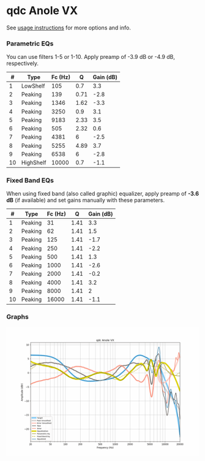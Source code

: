 # qdc Anole VX
See [usage instructions](https://github.com/jaakkopasanen/AutoEq#usage) for more options and info.

### Parametric EQs
You can use filters 1-5 or 1-10. Apply preamp of -3.9 dB or -4.9 dB, respectively.

|   # | Type      |   Fc (Hz) |    Q |   Gain (dB) |
|-----|-----------|-----------|------|-------------|
|   1 | LowShelf  |       105 | 0.7  |         3.3 |
|   2 | Peaking   |       139 | 0.71 |        -2.8 |
|   3 | Peaking   |      1346 | 1.62 |        -3.3 |
|   4 | Peaking   |      3250 | 0.9  |         3.1 |
|   5 | Peaking   |      9183 | 2.33 |         3.5 |
|   6 | Peaking   |       505 | 2.32 |         0.6 |
|   7 | Peaking   |      4381 | 6    |        -2.5 |
|   8 | Peaking   |      5255 | 4.89 |         3.7 |
|   9 | Peaking   |      6538 | 6    |        -2.8 |
|  10 | HighShelf |     10000 | 0.7  |        -1.1 |

### Fixed Band EQs
When using fixed band (also called graphic) equalizer, apply preamp of **-3.6 dB** (if available) and set gains manually with these parameters.

|   # | Type    |   Fc (Hz) |    Q |   Gain (dB) |
|-----|---------|-----------|------|-------------|
|   1 | Peaking |        31 | 1.41 |         3.3 |
|   2 | Peaking |        62 | 1.41 |         1.5 |
|   3 | Peaking |       125 | 1.41 |        -1.7 |
|   4 | Peaking |       250 | 1.41 |        -2.2 |
|   5 | Peaking |       500 | 1.41 |         1.3 |
|   6 | Peaking |      1000 | 1.41 |        -2.6 |
|   7 | Peaking |      2000 | 1.41 |        -0.2 |
|   8 | Peaking |      4000 | 1.41 |         3.2 |
|   9 | Peaking |      8000 | 1.41 |         2   |
|  10 | Peaking |     16000 | 1.41 |        -1.1 |

### Graphs
![](./qdc%20Anole%20VX.png)
